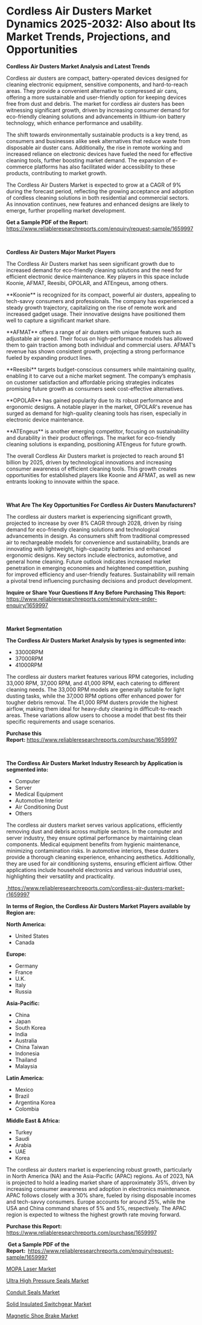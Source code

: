 <p><h1>Cordless Air Dusters Market Dynamics 2025-2032: Also about Its Market Trends, Projections, and Opportunities</h1></p><p><strong>Cordless Air Dusters Market Analysis and Latest Trends</strong></p>
<p><p>Cordless air dusters are compact, battery-operated devices designed for cleaning electronic equipment, sensitive components, and hard-to-reach areas. They provide a convenient alternative to compressed air cans, offering a more sustainable and user-friendly option for keeping devices free from dust and debris. The market for cordless air dusters has been witnessing significant growth, driven by increasing consumer demand for eco-friendly cleaning solutions and advancements in lithium-ion battery technology, which enhance performance and usability.</p><p>The shift towards environmentally sustainable products is a key trend, as consumers and businesses alike seek alternatives that reduce waste from disposable air duster cans. Additionally, the rise in remote working and increased reliance on electronic devices have fueled the need for effective cleaning tools, further boosting market demand. The expansion of e-commerce platforms has also facilitated wider accessibility to these products, contributing to market growth. </p><p>The Cordless Air Dusters Market is expected to grow at a CAGR of 9% during the forecast period, reflecting the growing acceptance and adoption of cordless cleaning solutions in both residential and commercial sectors. As innovation continues, new features and enhanced designs are likely to emerge, further propelling market development.</p></p>
<p><strong>Get a Sample PDF of the Report:&nbsp;</strong> <a href="https://www.reliableresearchreports.com/enquiry/request-sample/1659997?utm_campaign=36&utm_medium=2&utm_source=Github&utm_content=ia&utm_term=20022025&utm_id=cordless-air-dusters">https://www.reliableresearchreports.com/enquiry/request-sample/1659997</a></p>
<p>&nbsp;</p>
<p><strong>Cordless Air Dusters Major Market Players</strong></p>
<p><p>The Cordless Air Dusters market has seen significant growth due to increased demand for eco-friendly cleaning solutions and the need for efficient electronic device maintenance. Key players in this space include Koonie, AFMAT, Reesibi, OPOLAR, and ATEngeus, among others.</p><p>**Koonie** is recognized for its compact, powerful air dusters, appealing to tech-savvy consumers and professionals. The company has experienced a steady growth trajectory, capitalizing on the rise of remote work and increased gadget usage. Their innovative designs have positioned them well to capture a significant market share.</p><p>**AFMAT** offers a range of air dusters with unique features such as adjustable air speed. Their focus on high-performance models has allowed them to gain traction among both individual and commercial users. AFMAT’s revenue has shown consistent growth, projecting a strong performance fueled by expanding product lines.</p><p>**Reesibi** targets budget-conscious consumers while maintaining quality, enabling it to carve out a niche market segment. The company’s emphasis on customer satisfaction and affordable pricing strategies indicates promising future growth as consumers seek cost-effective alternatives.</p><p>**OPOLAR** has gained popularity due to its robust performance and ergonomic designs. A notable player in the market, OPOLAR's revenue has surged as demand for high-quality cleaning tools has risen, especially in electronic device maintenance.</p><p>**ATEngeus** is another emerging competitor, focusing on sustainability and durability in their product offerings. The market for eco-friendly cleaning solutions is expanding, positioning ATEngeus for future growth.</p><p>The overall Cordless Air Dusters market is projected to reach around $1 billion by 2025, driven by technological innovations and increasing consumer awareness of efficient cleaning tools. This growth creates opportunities for established players like Koonie and AFMAT, as well as new entrants looking to innovate within the space.</p></p>
<p>&nbsp;</p>
<p><strong>What Are The Key Opportunities For Cordless Air Dusters Manufacturers?</strong></p>
<p><p>The cordless air dusters market is experiencing significant growth, projected to increase by over 8% CAGR through 2028, driven by rising demand for eco-friendly cleaning solutions and technological advancements in design. As consumers shift from traditional compressed air to rechargeable models for convenience and sustainability, brands are innovating with lightweight, high-capacity batteries and enhanced ergonomic designs. Key sectors include electronics, automotive, and general home cleaning. Future outlook indicates increased market penetration in emerging economies and heightened competition, pushing for improved efficiency and user-friendly features. Sustainability will remain a pivotal trend influencing purchasing decisions and product development.</p></p>
<p><strong>Inquire or Share Your Questions If Any Before Purchasing This Report:</strong> <a href="https://www.reliableresearchreports.com/enquiry/pre-order-enquiry/1659997?utm_campaign=36&utm_medium=2&utm_source=Github&utm_content=ia&utm_term=20022025&utm_id=cordless-air-dusters">https://www.reliableresearchreports.com/enquiry/pre-order-enquiry/1659997</a></p>
<p>&nbsp;</p>
<p><strong>Market Segmentation</strong></p>
<p><strong>The Cordless Air Dusters Market Analysis by types is segmented into:</strong></p>
<p><ul><li>33000RPM</li><li>37000RPM</li><li>41000RPM</li></ul></p>
<p><p>The cordless air dusters market features various RPM categories, including 33,000 RPM, 37,000 RPM, and 41,000 RPM, each catering to different cleaning needs. The 33,000 RPM models are generally suitable for light dusting tasks, while the 37,000 RPM options offer enhanced power for tougher debris removal. The 41,000 RPM dusters provide the highest airflow, making them ideal for heavy-duty cleaning in difficult-to-reach areas. These variations allow users to choose a model that best fits their specific requirements and usage scenarios.</p></p>
<p><strong>Purchase this Report:&nbsp;</strong><a href="https://www.reliableresearchreports.com/purchase/1659997?utm_campaign=36&utm_medium=2&utm_source=Github&utm_content=ia&utm_term=20022025&utm_id=cordless-air-dusters">https://www.reliableresearchreports.com/purchase/1659997</a></p>
<p>&nbsp;</p>
<p><strong>The Cordless Air Dusters Market Industry Research by Application is segmented into:</strong></p>
<p><ul><li>Computer</li><li>Server</li><li>Medical Equipment</li><li>Automotive Interior</li><li>Air Conditioning Dust</li><li>Others</li></ul></p>
<p><p>The cordless air dusters market serves various applications, efficiently removing dust and debris across multiple sectors. In the computer and server industry, they ensure optimal performance by maintaining clean components. Medical equipment benefits from hygienic maintenance, minimizing contamination risks. In automotive interiors, these dusters provide a thorough cleaning experience, enhancing aesthetics. Additionally, they are used for air conditioning systems, ensuring efficient airflow. Other applications include household electronics and various industrial uses, highlighting their versatility and practicality.</p></p>
<p><a href="https://www.reliableresearchreports.com/cordless-air-dusters-market-r1659997?utm_campaign=36&utm_medium=2&utm_source=Github&utm_content=ia&utm_term=20022025&utm_id=cordless-air-dusters">&nbsp;https://www.reliableresearchreports.com/cordless-air-dusters-market-r1659997</a></p>
<p><strong>In terms of Region, the Cordless Air Dusters Market Players available by Region are:</strong></p>
<p>
    <p> <strong> North America: </strong>
        <ul>
            <li>United States</li>
            <li>Canada</li>
        </ul>
        </p> 
    <p> <strong> Europe: </strong>
        <ul>
            <li>Germany</li>
            <li>France</li>
            <li>U.K.</li>
            <li>Italy</li>
            <li>Russia</li>
        </ul>
        </p> 
    <p> <strong> Asia-Pacific: </strong>
        <ul>
            <li>China</li>
            <li>Japan</li>
            <li>South Korea</li>
            <li>India</li>
            <li>Australia</li>
            <li>China Taiwan</li>
            <li>Indonesia</li>
            <li>Thailand</li>
            <li>Malaysia</li>
        </ul>
        </p> 
    <p> <strong> Latin America: </strong>
        <ul>
            <li>Mexico</li>
            <li>Brazil</li>
            <li>Argentina Korea</li>
            <li>Colombia</li>
        </ul>
        </p> 
    <p> <strong> Middle East & Africa: </strong>
        <ul>
            <li>Turkey</li>
            <li>Saudi</li>
            <li>Arabia</li>
            <li>UAE</li>
            <li>Korea</li>
        </ul>
    </p>
    </p>
<p><p>The cordless air dusters market is experiencing robust growth, particularly in North America (NA) and the Asia-Pacific (APAC) regions. As of 2023, NA is projected to hold a leading market share of approximately 35%, driven by increasing consumer awareness and adoption in electronics maintenance. APAC follows closely with a 30% share, fueled by rising disposable incomes and tech-savvy consumers. Europe accounts for around 25%, while the USA and China command shares of 5% and 5%, respectively. The APAC region is expected to witness the highest growth rate moving forward.</p></p>
<p><strong>Purchase this Report: </strong><a href="https://www.reliableresearchreports.com/purchase/1659997?utm_campaign=36&utm_medium=2&utm_source=Github&utm_content=ia&utm_term=20022025&utm_id=cordless-air-dusters">https://www.reliableresearchreports.com/purchase/1659997</a></p>
<p>&nbsp;<strong>Get a Sample PDF of the Report:&nbsp;&nbsp;</strong><a href="https://www.reliableresearchreports.com/enquiry/request-sample/1659997?utm_campaign=36&utm_medium=2&utm_source=Github&utm_content=ia&utm_term=20022025&utm_id=cordless-air-dusters">https://www.reliableresearchreports.com/enquiry/request-sample/1659997</a></p>
<p><strong></strong></p>
<p><p><a href="https://github.com/beroxiluwaya/Market-Research-Report-List-1/blob/main/mopa-laser-market.md?utm_campaign=36&utm_medium=2&utm_source=Github&utm_content=ia&utm_term=20022025&utm_id=cordless-air-dusters">MOPA Laser Market</a></p><p><a href="https://github.com/meuskocov/Market-Research-Report-List-1/blob/main/ultra-high-pressure-seals-market.md?utm_campaign=36&utm_medium=2&utm_source=Github&utm_content=ia&utm_term=20022025&utm_id=cordless-air-dusters">Ultra High Pressure Seals Market</a></p><p><a href="https://github.com/binnazcassam/Market-Research-Report-List-1/blob/main/conduit-seals-market.md?utm_campaign=36&utm_medium=2&utm_source=Github&utm_content=ia&utm_term=20022025&utm_id=cordless-air-dusters">Conduit Seals Market</a></p><p><a href="https://github.com/genayziben/Market-Research-Report-List-1/blob/main/solid-insulated-switchgear-market.md?utm_campaign=36&utm_medium=2&utm_source=Github&utm_content=ia&utm_term=20022025&utm_id=cordless-air-dusters">Solid Insulated Switchgear Market</a></p><p><a href="https://github.com/elitasvimal/Market-Research-Report-List-1/blob/main/magnetic-shoe-brake-market.md?utm_campaign=36&utm_medium=2&utm_source=Github&utm_content=ia&utm_term=20022025&utm_id=cordless-air-dusters">Magnetic Shoe Brake Market</a></p></p>
